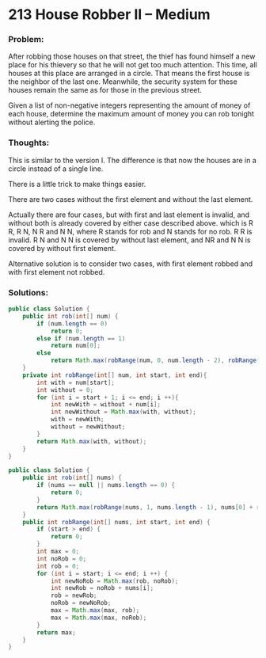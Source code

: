 # 213 House Robber II – Medium


### Problem:
After robbing those houses on that street, the thief has found himself a new place for his thievery so that he will not get too much attention. This time, all houses at this place are arranged in a circle. That means the first house is the neighbor of the last one. Meanwhile, the security system for these houses remain the same as for those in the previous street.

Given a list of non-negative integers representing the amount of money of each house, determine the maximum amount of money you can rob tonight without alerting the police.

### Thoughts:
This is similar to the version I. The difference is that now the houses are in a circle instead of a single line.

There is a little trick to make things easier.

There are two cases without the first element and without the last element.

Actually there are four cases, but with first and last element is invalid, and without both is already covered by either case described above.
which is R R, R N, N R and N N, where R stands for rob and N stands for no rob.
R R is invalid. R N and N N is covered by without last element, and NR and N N is covered by without first element.

Alternative solution is to consider two cases, with first element robbed and with first element not robbed.

### Solutions:

```java
public class Solution {
    public int rob(int[] num) {
        if (num.length == 0)
            return 0;
        else if (num.length == 1)
            return num[0];
        else
            return Math.max(robRange(num, 0, num.length - 2), robRange(num, 1, num.length -1));
    }
    private int robRange(int[] num, int start, int end){
        int with = num[start];
        int without = 0;
        for (int i = start + 1; i <= end; i ++){
            int newWith = without + num[i];
            int newWithout = Math.max(with, without);
            with = newWith;
            without = newWithout;
        }
        return Math.max(with, without);
    }
}
```

```java
public class Solution {
    public int rob(int[] nums) {
        if (nums == null || nums.length == 0) {
            return 0;
        }
        return Math.max(robRange(nums, 1, nums.length - 1), nums[0] + robRange(nums, 2, nums.length - 2));
    }
    public int robRange(int[] nums, int start, int end) {
        if (start > end) {
            return 0;
        }
        int max = 0;
        int noRob = 0;
        int rob = 0;
        for (int i = start; i <= end; i ++) {
            int newNoRob = Math.max(rob, noRob);
            int newRob = noRob + nums[i];
            rob = newRob;
            noRob = newNoRob;
            max = Math.max(max, rob);
            max = Math.max(max, noRob);
        }
        return max;
    }
}
```